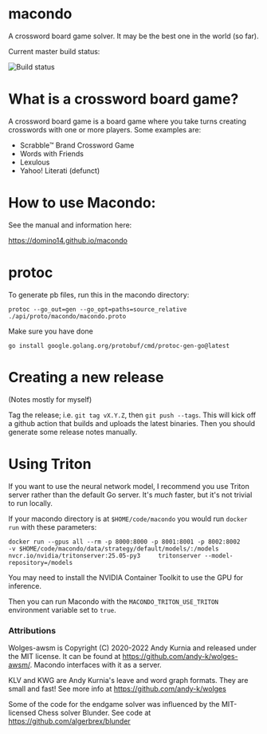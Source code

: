 # macondo

A crossword board game solver. It may be the best one in the world (so far).

Current master build status:

![Build status](https://github.com/domino14/macondo/actions/workflows/build-and-deploy-bot.yml/badge.svg)

# What is a crossword board game?

A crossword board game is a board game where you take turns creating crosswords
with one or more players. Some examples are:

- Scrabble™️ Brand Crossword Game
- Words with Friends
- Lexulous
- Yahoo! Literati (defunct)

# How to use Macondo:

See the manual and information here:

https://domino14.github.io/macondo

# protoc

To generate pb files, run this in the macondo directory:

`protoc --go_out=gen --go_opt=paths=source_relative ./api/proto/macondo/macondo.proto`

Make sure you have done

`go install google.golang.org/protobuf/cmd/protoc-gen-go@latest`

# Creating a new release

(Notes mostly for myself)

Tag the release; i.e. `git tag vX.Y.Z`, then `git push --tags`. This will kick off a github action that builds and uploads the latest binaries. Then you should generate some release notes manually.

# Using Triton

If you want to use the neural network model, I recommend you use Triton server
rather than the default Go server. It's _much_ faster, but it's not trivial to run locally.

If your macondo directory is at `$HOME/code/macondo` you would run `docker run` with these parameters:

```
docker run --gpus all --rm -p 8000:8000 -p 8001:8001 -p 8002:8002     -v $HOME/code/macondo/data/strategy/default/models/:/models     nvcr.io/nvidia/tritonserver:25.05-py3     tritonserver --model-repository=/models
```

You may need to install the NVIDIA Container Toolkit to use the GPU for inference.

Then you can run Macondo with the `MACONDO_TRITON_USE_TRITON` environment variable set to `true`.

### Attributions

Wolges-awsm is Copyright (C) 2020-2022 Andy Kurnia and released under the MIT license. It can be found at https://github.com/andy-k/wolges-awsm/. Macondo interfaces with it as a server.

KLV and KWG are Andy Kurnia's leave and word graph formats. They are small and fast! See more info at https://github.com/andy-k/wolges

Some of the code for the endgame solver was influenced by the MIT-licensed Chess solver Blunder. See code at https://github.com/algerbrex/blunder
